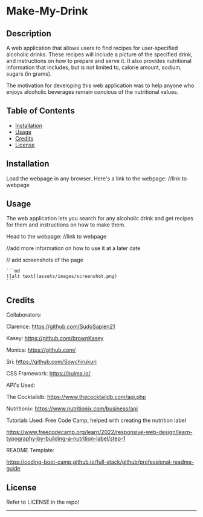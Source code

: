 # Make-My-Drink

## Description
A web application that allows users to find recipes for user-specified alcoholic drinks. These recipes will include a picture of the specified drink, and instructions on how to prepare and serve it. It also provides nutritional information that includes, but is not limited to, calorie amount, sodium, sugars (in grams).

The motivation for developing this web application was to help anyone who enjoys alcoholic beverages remain concious of the nutritional values.

## Table of Contents

- [Installation](#installation)
- [Usage](#usage)
- [Credits](#credits)
- [License](#license)

## Installation
Load the webpage in any browser. Here's a link to the webpage: //link to webpage

## Usage
The web application lets you search for any alcoholic drink and get recipes for them and instructions on how to make them.

Head to the webpage: //link to webpage

//add more information on how to use it at a later date


// add screenshots of the page

    ```md
    ![alt text](assets/images/screenshot.png)
    ```

## Credits

Collaborators:

Clarence: https://github.com/SudoSapien21 

Kasey: https://github.com/brownKasey

Monica: https://github.com/

Sri: https://github.com/Sowchirukuri

CSS Framework: https://bulma.io/

API's Used:

The Cocktaildb: https://www.thecocktaildb.com/api.php

Nutritionix: https://www.nutritionix.com/business/api

Tutorials Used:
Free Code Camp, helped with creating the nutrition label

https://www.freecodecamp.org/learn/2022/responsive-web-design/learn-typography-by-building-a-nutrition-label/step-1

README Template:

https://coding-boot-camp.github.io/full-stack/github/professional-readme-guide


## License
Refer to LICENSE in the repo!

---